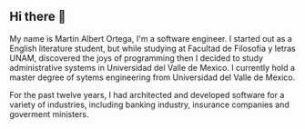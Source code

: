 ## Hi there 👋

My name is Martin Albert Ortega, I'm a software engineer.
I started out as a English literature student, but while studying at Facultad de Filosofia y letras UNAM, discovered the joys of programming then I decided
to study administrative systems in Universidad del Valle de Mexico.
I currently hold a master degree of sytems engineering from Universidad del Valle de Mexico.

For the past twelve years, I had architected and developed software for a variety of industries, including banking industry, insurance companies and goverment ministers.
<!--
**lynxestudio/lynxestudio** is a ✨ _special_ ✨ repository because its `README.md` (this file) appears on your GitHub profile.

Here are some ideas to get you started:
-->

